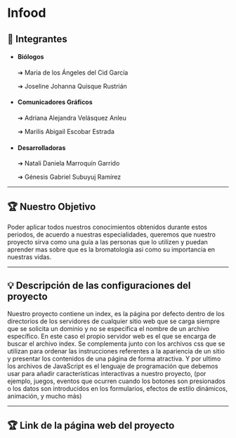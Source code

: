# Infood

## 👤 Integrantes

- #### Biólogos

	➔ Maria de los Ángeles del Cid García

	➔ Joseline Johanna Quisque Rustrián 

- ####  Comunicadores Gráficos

	➔ Adriana Alejandra Velásquez Anleu

	➔ Marilis Abigail Escobar Estrada


- #### Desarrolladoras

	➔ Natali Daniela Marroquín Garrido

	➔ Génesis Gabriel Subuyuj Ramírez



------------




## 🏆  Nuestro Objetivo


Poder aplicar todos nuestros conocimientos obtenidos durante estos periodos, de acuerdo a nuestras especialidades, queremos que nuestro proyecto sirva como una guía a las personas que lo utilizen y puedan aprender mas sobre que es la bromatologia asi como su importancia en nuestras vidas.



------------




## 💡 Descripción de las configuraciones del proyecto


Nuestro proyecto contiene un index, es la página por defecto dentro de los directorios de los servidores de cualquier sitio web que se carga siempre que se solicita un dominio y no se especifica el nombre de un archivo específico. En este caso el propio servidor web es el que se encarga de buscar el archivo index. Se complementa junto con los archivos css que se utilizan para ordenar las instrucciones referentes a la apariencia de un sitio y presentar los contenidos de una página de forma atractiva. Y por ultimo los archivos de JavaScript es el lenguaje de programación que debemos usar para añadir características interactivas a nuestro proyecto, (por ejemplo, juegos, eventos que ocurren cuando los botones son presionados o los datos son introducidos en los formularios, efectos de estilo dinámicos, animación, y mucho más)



------------




## 🏆 Link de la página web del proyecto
